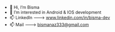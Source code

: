 - 👋 Hi, I’m Bisma
- 👀 I’m interested in Android & IOS development
- 📫 LinkedIn ---> www.linkedin.com/in/bisma-dev
- 📫 Mail ---> bismanaz333@gmail.com
<!---
bismanaz12/bismanaz12 is a ✨ special ✨ repository because its `README.md` (this file) appears on your GitHub profile.
You can click the Preview link to take a look at your changes.
--->
